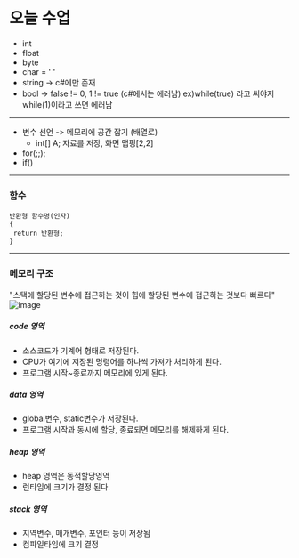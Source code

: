 # 오늘 수업

* int
* float
* byte
* char = ' '
* string -> c#에만 존재 
* bool -> false != 0, 1 != true (c#에서는 에러남) ex)while(true) 라고 써야지 while(1)이라고 쓰면 에러남
--- 
* 변수 선언 -> 메모리에 공간 잡기 (배열로)
  * int[] A; 자료를 저장, 화면 맵핑[2,2]
* for(;;);
* if()
---
### 함수
```
반환형 함수명(인자)
{
 return 반환형;
}
``` 
---
### 메모리 구조
"스택에 할당된 변수에 접근하는 것이 힙에 할당된 변수에 접근하는 것보다 빠르다"
![image](https://github.com/user-attachments/assets/a0cf4230-20ca-4e09-afb9-5ee35389b421)

##### code 영역
- 소스코드가 기계어 형태로 저장된다.
- CPU가 여기에 저장된 명령어를 하나씩 가져가 처리하게 된다.
- 프로그램 시작~종료까지 메모리에 있게 된다.

##### data 영역
- global변수, static변수가 저장된다.
- 프로그램 시작과 동시에 할당, 종료되면 메모리를 해제하게 된다.

##### heap 영역
- heap 영역은 동적할당영역
- 런타임에 크기가 결정 된다.

##### stack 영역
- 지역변수, 매개변수, 포인터 등이 저장됨
- 컴파일타임에 크기 결정
